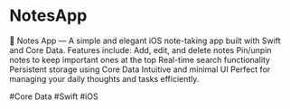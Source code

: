 # NotesApp
📝 Notes App — A simple and elegant iOS note-taking app built with Swift and Core Data. Features include: Add, edit, and delete notes Pin/unpin notes to keep important ones at the top Real-time search functionality Persistent storage using Core Data Intuitive and minimal UI Perfect for managing your daily thoughts and tasks efficiently.

#Core Data #Swift #iOS

